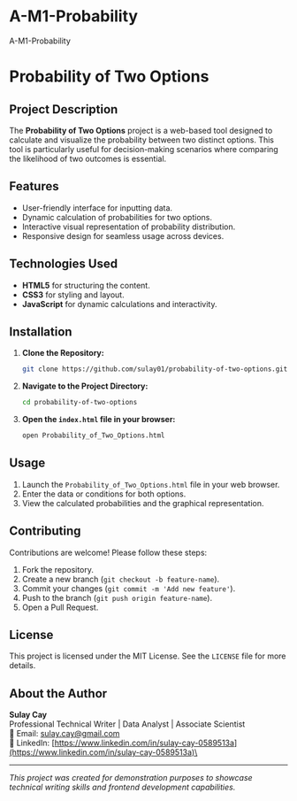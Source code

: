 # A-M1-Probability
A-M1-Probability
# Probability of Two Options

## Project Description

The **Probability of Two Options** project is a web-based tool designed to calculate and visualize the probability between two distinct options. This tool is particularly useful for decision-making scenarios where comparing the likelihood of two outcomes is essential.

## Features

- User-friendly interface for inputting data.
- Dynamic calculation of probabilities for two options.
- Interactive visual representation of probability distribution.
- Responsive design for seamless usage across devices.

## Technologies Used

- **HTML5** for structuring the content.
- **CSS3** for styling and layout.
- **JavaScript** for dynamic calculations and interactivity.

## Installation

1. **Clone the Repository:**
   ```bash
   git clone https://github.com/sulay01/probability-of-two-options.git
   ```
2. **Navigate to the Project Directory:**
   ```bash
   cd probability-of-two-options
   ```
3. **Open the ********************`index.html`******************** file in your browser:**
   ```bash
   open Probability_of_Two_Options.html
   ```

## Usage

1. Launch the `Probability_of_Two_Options.html` file in your web browser.
2. Enter the data or conditions for both options.
3. View the calculated probabilities and the graphical representation.

## Contributing

Contributions are welcome! Please follow these steps:

1. Fork the repository.
2. Create a new branch (`git checkout -b feature-name`).
3. Commit your changes (`git commit -m 'Add new feature'`).
4. Push to the branch (`git push origin feature-name`).
5. Open a Pull Request.

## License

This project is licensed under the MIT License. See the `LICENSE` file for more details.

## About the Author

**Sulay Cay**\
Professional Technical Writer | Data Analyst | Associate Scientist\
📧 Email: [sulay.cay@gmail.com](mailto\:sulay.cay@gmail.com)\
🔗 LinkedIn: [https://www.linkedin.com/in/sulay-cay-0589513a](https://www.linkedin.com/in/sulay-cay-0589513a)\


---

*This project was created for demonstration purposes to showcase technical writing skills and frontend development capabilities.*

